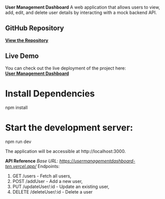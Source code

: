 **User Management Dashboard**
A web application that allows users to view, add, edit, and delete user details by interacting with a mock backend API.

## **GitHub Repository**
[**View the Repository**](https://github.com/JogiAshok87/AJACKUS_Assignment.git)

## **Live Demo**
You can check out the live deployment of the project here:  
[**User Management Dashboard**](https://usermanagementdashboard-ten.vercel.app/)

# Install Dependencies
  npm install

# Start the development server:
  npm run dev

  The application will be accessible at http://localhost:3000.

**API Reference**
*Base URL: https://usermanagementdashboard-ten.vercel.app/*
Endpoints:
1) GET /users - Fetch all users,
2) POST /addUser - Add a new user,
3) PUT /updateUser/:id - Update an existing user,
4) DELETE /deleteUser/:id - Delete a user

